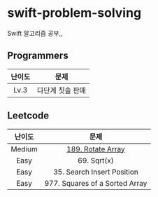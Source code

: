 # swift-problem-solving

Swift 알고리즘 공부,,

## Programmers

| 난이도 |       문제       |
| :----: | :--------------: |
|  Lv.3  | 다단계 칫솔 판매 |

## Leetcode

| 난이도 |                          문제                          |
| :----: | :----------------------------------------------------: |
| Medium | [189. Rotate Array](./LeetCode/LeetCode189/main.swift) |
|  Easy  |                      69. Sqrt(x)                       |
|  Easy  |               35. Search Insert Position               |
|  Easy  |             977. Squares of a Sorted Array             |
